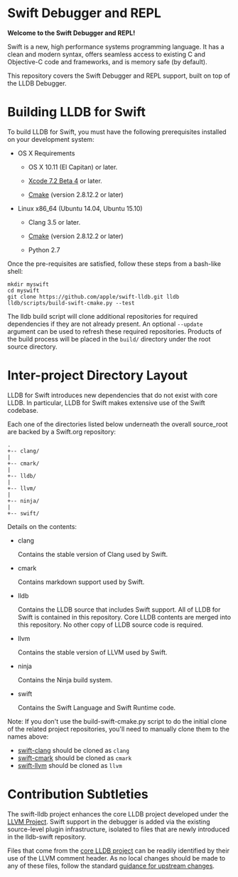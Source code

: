 
# Swift Debugger and REPL

**Welcome to the Swift Debugger and REPL!**

Swift is a new, high performance systems programming language.  It has a clean
and modern syntax, offers seamless access to existing C and Objective-C
code and frameworks, and is memory safe (by default).

This repository covers the Swift Debugger and REPL support, built on
top of the LLDB Debugger.

# Building LLDB for Swift

To build LLDB for Swift, you must have the following prerequisites
installed on your development system:

* OS X Requirements

  * OS X 10.11 (El Capitan) or later.

  * [Xcode 7.2 Beta 4][xcode-download] or later.

  * [Cmake][cmake] (version 2.8.12.2 or later)

* Linux x86_64 (Ubuntu 14.04, Ubuntu 15.10)

  * Clang 3.5 or later.

  * [Cmake][cmake] (version 2.8.12.2 or later)

  * Python 2.7

Once the pre-requisites are satisfied, follow these steps from a
bash-like shell:

```
mkdir myswift
cd myswift
git clone https://github.com/apple/swift-lldb.git lldb
lldb/scripts/build-swift-cmake.py --test
```

The lldb build script will clone additional repositories for required
dependencies if they are not already present. An optional `--update`
argument can be used to refresh these required repositories. Products
of the build process will be placed in the `build/` directory
under the root source directory.

# Inter-project Directory Layout

LLDB for Swift introduces new dependencies that do not exist with
core LLDB. In particular, LLDB for Swift makes extensive use of the
Swift codebase.

Each one of the directories listed below underneath the overall
source_root are backed by a Swift.org repository:

```
.
+-- clang/
|
+-- cmark/
|
+-- lldb/
|
+-- llvm/
|
+-- ninja/
|
+-- swift/
```

Details on the contents:

* clang

  Contains the stable version of Clang used by Swift.

* cmark

  Contains markdown support used by Swift.

* lldb

  Contains the LLDB source that includes Swift support. All of
  LLDB for Swift is contained in this repository. Core LLDB contents
  are merged into this repository. No other copy of LLDB source code
  is required.

* llvm

  Contains the stable version of LLVM used by Swift.

* ninja

  Contains the Ninja build system.

* swift

  Contains the Swift Language and Swift Runtime code.

Note: If you don't use the build-swift-cmake.py script to do the initial
clone of the related project repositories, you'll need to manually clone
them to the names above:
* [swift-clang][swift-clang] should be cloned as `clang`
* [swift-cmark][swift-cmark] should be cloned as `cmark`
* [swift-llvm][swift-llvm] should be cloned as `llvm`

# Contribution Subtleties

The swift-lldb project enhances the core LLDB project developed under
the [LLVM Project][llvm]. Swift support in the debugger is added via
the existing source-level plugin infrastructure, isolated to files that
are newly introduced in the lldb-swift repository.

Files that come from the [core LLDB project][lldb] can be readily
identified by their use of the LLVM comment header.  As no local
changes should be made to any of these files, follow the standard
[guidance for upstream changes][upstream].

[cmake]: https://cmake.org
[lldb]: http://lldb.llvm.org "LLDB debugger"
[llvm]: http://llvm.org "The LLVM Project"
[swift-clang]: https://github.com/apple/swift-clang
[swift-cmark]: https://github.com/apple/swift-cmark
[swift-llvm]: https://github.com/apple/swift-llvm
[upstream]: http://swift.org/contributing/#llvm-and-swift "Upstream LLVM changes"
[xcode-download]: https://developer.apple.com/xcode/download/
